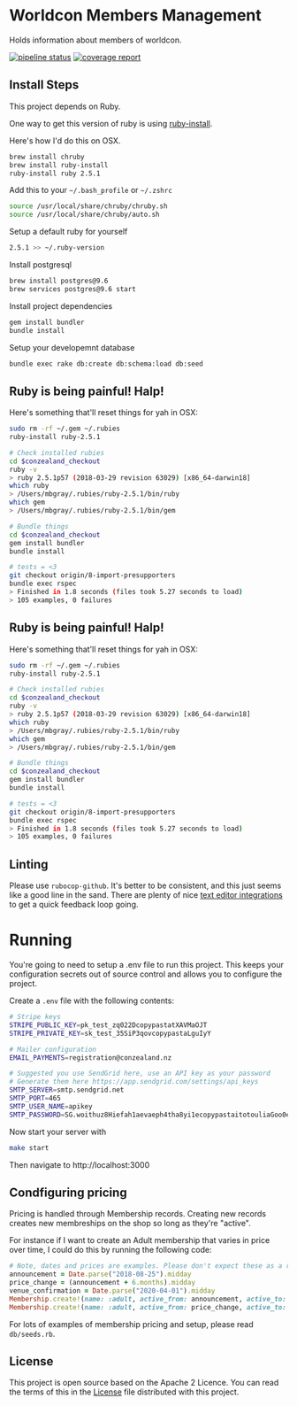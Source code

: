 # Worldcon Members Management

Holds information about members of worldcon.

[![pipeline status](https://gitlab.com/worldcon/2020-wellington/badges/master/pipeline.svg)](https://gitlab.com/worldcon/2020-wellington/commits/master)
[![coverage report](https://gitlab.com/worldcon/2020-wellington/badges/master/coverage.svg)](https://gitlab.com/worldcon/2020-wellington/commits/master)

## Install Steps

This project depends on Ruby.

One way to get this version of ruby is using [ruby-install](https://github.com/postmodern/ruby-install).

Here's how I'd do this on OSX.
```sh
brew install chruby
brew install ruby-install
ruby-install ruby 2.5.1
```

Add this to your `~/.bash_profile` or `~/.zshrc`
```bash
source /usr/local/share/chruby/chruby.sh
source /usr/local/share/chruby/auto.sh
```

Setup a default ruby for yourself
```bash
2.5.1 >> ~/.ruby-version
```

Install postgresql
```bash
brew install postgres@9.6
brew services postgres@9.6 start
```

Install project dependencies
```bash
gem install bundler
bundle install
```

Setup your developemnt database
```bash
bundle exec rake db:create db:schema:load db:seed
```

## Ruby is being painful! Halp!

Here's something that'll reset things for yah in OSX:

```bash
sudo rm -rf ~/.gem ~/.rubies
ruby-install ruby-2.5.1

# Check installed rubies
cd $conzealand_checkout
ruby -v
> ruby 2.5.1p57 (2018-03-29 revision 63029) [x86_64-darwin18]
which ruby
> /Users/mbgray/.rubies/ruby-2.5.1/bin/ruby
which gem
> /Users/mbgray/.rubies/ruby-2.5.1/bin/gem

# Bundle things
cd $conzealand_checkout
gem install bundler
bundle install

# tests = <3
git checkout origin/8-import-presupporters
bundle exec rspec
> Finished in 1.8 seconds (files took 5.27 seconds to load)
> 105 examples, 0 failures
```

## Ruby is being painful! Halp!

Here's something that'll reset things for yah in OSX:

```bash
sudo rm -rf ~/.gem ~/.rubies
ruby-install ruby-2.5.1

# Check installed rubies
cd $conzealand_checkout
ruby -v
> ruby 2.5.1p57 (2018-03-29 revision 63029) [x86_64-darwin18]
which ruby
> /Users/mbgray/.rubies/ruby-2.5.1/bin/ruby
which gem
> /Users/mbgray/.rubies/ruby-2.5.1/bin/gem

# Bundle things
cd $conzealand_checkout
gem install bundler
bundle install

# tests = <3
git checkout origin/8-import-presupporters
bundle exec rspec
> Finished in 1.8 seconds (files took 5.27 seconds to load)
> 105 examples, 0 failures
```

## Linting

Please use `rubocop-github`. It's better to be consistent, and this just seems like a good line in the sand. There are
plenty of nice [text editor integrations](https://rubocop.readthedocs.io/en/latest/integration_with_other_tools/) to
get a quick feedback loop going.

# Running

You're going to need to setup a .env file to run this project. This keeps your configuration secrets out of source
control and allows you to configure the project.

Create a `.env` file with the following contents:

```bash
# Stripe keys
STRIPE_PUBLIC_KEY=pk_test_zq022DcopypastatXAVMaOJT
STRIPE_PRIVATE_KEY=sk_test_35SiP3qovcopypastaLguIyY

# Mailer configuration
EMAIL_PAYMENTS=registration@conzealand.nz

# Suggested you use SendGrid here, use an API key as your password
# Generate them here https://app.sendgrid.com/settings/api_keys
SMTP_SERVER=smtp.sendgrid.net
SMTP_PORT=465
SMTP_USER_NAME=apikey
SMTP_PASSWORD=SG.woithuz8Hiefah1aevaeph4tha8yi1ecopypastaitotouliaGoo0eey7te9hiuF9h
```

Now start your server with

```bash
make start
```

Then navigate to http://localhost:3000

## Condfiguring pricing

Pricing is handled through Membership records. Creating new records creates new membreships on the shop so long as
they're "active".

For instance if I want to create an Adult membership that varies in price over time, I could do this by running the
following code:

```ruby
# Note, dates and prices are examples. Please don't expect these as a reflection on real dates/prices.
announcement = Date.parse("2018-08-25").midday
price_change = (announcement + 6.months).midday
venue_confirmation = Date.parse("2020-04-01").midday
Membership.create!(name: :adult, active_from: announcement, active_to: price_change price: 400_00)
Membership.create!(name: :adult, active_from: price_change, active_to: venue_confirmation price: 450_00)
```

For lots of examples of membership pricing and setup, please read `db/seeds.rb`.

## License

This project is open source based on the Apache 2 Licence. You can read the terms of this in the [License](LICENSE)
file distributed with this project.
